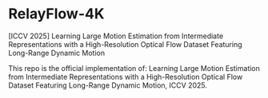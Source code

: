 # RelayFlow-4K
[ICCV 2025] Learning Large Motion Estimation from Intermediate Representations with a High-Resolution Optical Flow Dataset Featuring Long-Range Dynamic Motion

This repo is the official implementation of: Learning Large Motion Estimation from Intermediate Representations with a High-Resolution Optical Flow Dataset Featuring Long-Range Dynamic Motion, ICCV 2025.
